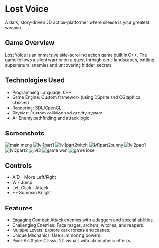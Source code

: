 # Lost Voice
A dark, story-driven 2D action-platformer where silence is your greatest weapon.

## Game Overview
Lost Voice is an immersive side-scrolling action game built in C++. The game follows a silent warrior on a quest through eerie landscapes, battling supernatural enemies and uncovering hidden secrets.

## Technologies Used
- Programming Language: C++
- Game Engine: Custom framework (using CSprite and CGraphics classes)
- Rendering: SDL/OpenGL
- Physics: Custom collision and gravity system
- AI: Enemy pathfinding and attack logic

## Screenshots
![main menu](https://github.com/user-attachments/assets/b17f27e9-9334-4422-b24c-51a8b877bee1)
![lvl1part1](https://github.com/user-attachments/assets/1a5e96cf-80c5-41d9-8f95-e86bb892d31e)
![lvl1part2witch](https://github.com/user-attachments/assets/0e3951e2-37d3-495c-8fed-62b9dc5df59f)
![lvl1part2bunny](https://github.com/user-attachments/assets/f7ccbbf4-8bbb-444a-b49c-c3f10d55f31e)
![lvl2part1](https://github.com/user-attachments/assets/cc71e5fa-2f31-4552-b1c3-5365cf6385b5)
![lvl2part2](https://github.com/user-attachments/assets/448a36c1-6a12-4e0e-b3cd-8f01355e26ff)
![lvl3](https://github.com/user-attachments/assets/ec00477c-f96a-4d55-8ca6-2a78a844afaf)
![game won](https://github.com/user-attachments/assets/b8d55a31-a623-489d-be43-bb00680f69c2)
![game lose](https://github.com/user-attachments/assets/3a8475ab-cc53-461a-aa46-a788dc8dd61e)

## Controls
- A/D - Move Left/Right
- W - Jump
- Left Click - Attack
- E - Summon Knight

## Features
- Engaging Combat: Attack enemies with a daggers and special abilities.
- Challenging Enemies: Face mages, archers, witches, and reapers.
- Multiple Levels: Explore dark forests and castles.
- Unique Mechanics: Use summoning powers.
- Pixel-Art Style: Classic 2D visuals with atmospheric effects.
